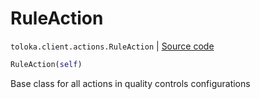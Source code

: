 # RuleAction
`toloka.client.actions.RuleAction` | [Source code](https://github.com/Toloka/toloka-kit/blob/v1.2.1/src/client/actions.py#L31)

```python
RuleAction(self)
```

Base class for all actions in quality controls configurations

